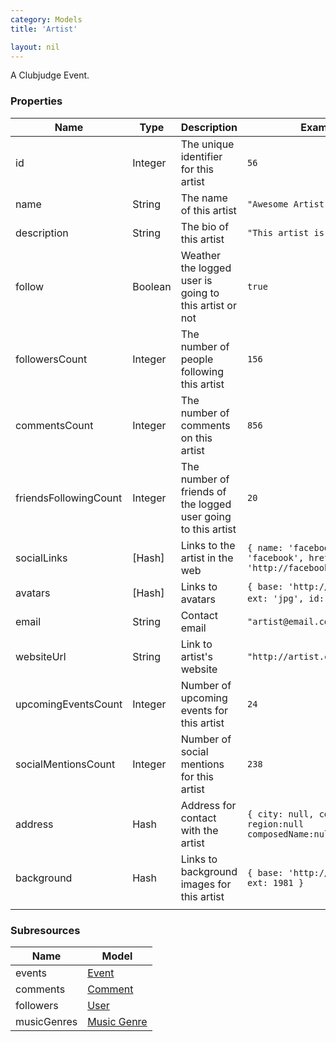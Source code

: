 ```yaml
---
category: Models
title: 'Artist'

layout: nil
---
```

A Clubjudge Event.

### Properties

|          Name         |   Type   |                          Description                          |                                     Example                                     |
| --------------------- | -------- | ------------------------------------------------------------- | ------------------------------------------------------------------------------- |
| id                    | Integer  | The unique identifier for this artist                         | ```56```                                                                        |
| name                  | String   | The name of this artist                                       | ```"Awesome Artist"```                                                          |
| description           | String   | The bio of this artist                                        | ```"This artist is awesome"```                                                  |
| follow                | Boolean  | Weather the logged user is going to this artist or not        | ```true```                                                                      |
| followersCount        | Integer  | The number of people following this artist                    | ```156```                                                                       |
| commentsCount         | Integer  | The number of comments on this artist                         | ```856```                                                                       |
| friendsFollowingCount | Integer  | The number of friends of the logged user going to this artist | ```20```                                                                        |
| socialLinks           | \[Hash\] | Links to the artist in the web                                | ```{ name: 'facebook', slug: 'facebook', href: 'http://facebook.com/artist'}``` |
| avatars               | \[Hash\] | Links to avatars                                              | ```{ base: 'http://example.com', ext: 'jpg', id: 1981 }``` }                    |
| email                 | String   | Contact email                                                 | ```"artist@email.com"```                                                        |
| websiteUrl            | String   | Link to artist's website                                      | ```"http://artist.com"```                                                       |
| upcomingEventsCount   | Integer  | Number of upcoming events for this artist                     | ```24```                                                                        |
| socialMentionsCount   | Integer  | Number of social mentions for this artist                     | ```238```                                                                       |
| address               | Hash     | Address for contact with the artist                           | ```{ city: null, country:null, region:null composedName:null}```                |
| background            | Hash     | Links to background images for this artist                    | ```{ base: 'http://example.com', ext: 1981 }```                                 |
|                       |          |                                                               |                                                                                 |

### Subresources

|     Name    |               Model               |
| ----------- | --------------------------------- |
| events      | [Event](#/event-model)           |
| comments    | [Comment](#/comment-model)         |
| followers   | [User](#/user-model)               |
| musicGenres | [Music Genre](#/music-genre-model) |
